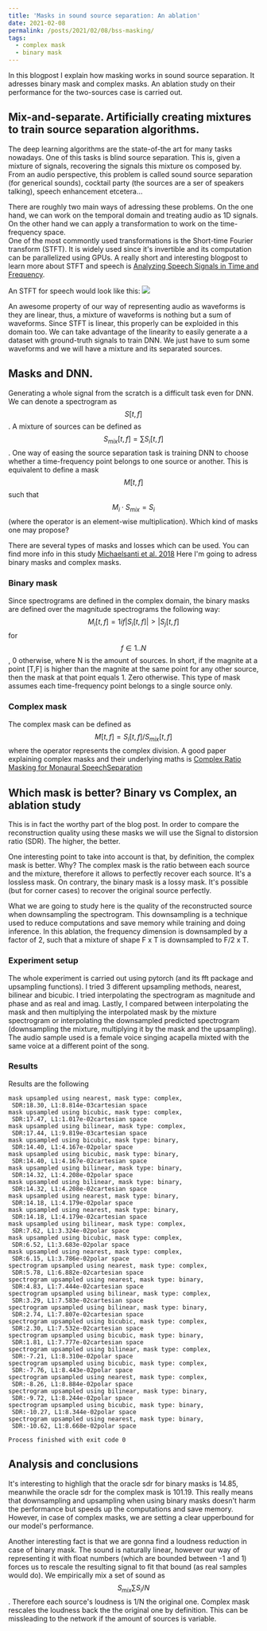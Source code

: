 ```yaml
---
title: 'Masks in sound source separation: An ablation'
date: 2021-02-08
permalink: /posts/2021/02/08/bss-masking/
tags:
  - complex mask
  - binary mask
---
```

In this blogpost I explain how masking works in sound source separation. It adresses binary mask and complex masks. 
An ablation study on their performance for the two-sources case is carried out.  

## Mix-and-separate. Artificially creating mixtures to train source separation algorithms.  
The deep learning algorithms are the state-of-the art for many tasks nowadays. One of this tasks is blind source separation. This is, given a mixture of signals, recovering 
the signals this mixture os composed by. From an audio perspective, this problem is called sound source separation (for generical sounds), cocktail party (the sources are
a ser of speakers talking), speech enhancement etcetera...

There are roughly two main ways of adressing these problems. On the one hand, we can work on the temporal domain and treating audio as 1D signals. On the other hand we can 
apply a transformation to work on the time-frequency space.  
One of the most commontly used transformations is the Short-time Fourier transform (STFT). It is widely used since it's invertible and its computation can be parallelized using GPUs.
A really short and interesting blogpost to learn more about STFT and speech is [Analyzing Speech Signals in Time and Frequency](https://bastibe.de/2019-09-20-analyzing-speech-signals-in-time-and-frequency.html).

An STFT for speech would look like this:
![](https://bastibe.de/static/2019-09/stft.png)

An awesome property of our way of representing audio as waveforms is they are linear, thus, a mixture of waveforms is nothing but a sum of waveforms. Since STFT is linear,
this properly can be exploided in this domain too. We can take advantage of the linearity to easily generate a a dataset with ground-truth signals to train DNN. We just have to sum some waveforms
and we will have a mixture and its separated sources.  

## Masks and DNN.  
Generating a whole signal from the scratch is a difficult task even for DNN. We can denote a spectrogram as $$S[t,f]$$. A mixture of sources can be defined as
$$S_{mix}[t,f]=\sum S_i[t,f]$$. One way of easing the source separation task is training
DNN to choose whether a time-frequency point belongs to one source or another. This is equivalent to define a mask $$M[t,f]$$ such that $$M_i \cdot S_{mix} = S_i$$ (where the operator is
an element-wise multiplication). Which kind of masks one may propose?  

There are several types of masks and losses which can be used. You can find more info in this study [Michaelsanti et al. 2018](https://arxiv.org/pdf/1811.06234.pdf)
Here I'm going to adress binary masks and complex masks.  
### Binary mask  
Since spectrograms are defined in the complex domain, the binary masks are defined over the magnitude spectrograms the following way:  
$$M_i[t,f] =1 if |S_i[t,f]|>|S_j[t,f]$$ for $$f \in 1..N$$, 0 otherwise, where N is the amount of sources. In short, if the magnite at a point [T,F] is higher than the magnite at the same point for any other source, then the mask at that point equals 1. Zero otherwise. 
This type of mask assumes each time-frequency point belongs to a single source only.  
### Complex mask  
The complex mask can be defined as $$M[t,f] = S_i[t,f]/S_{mix}[t,f]$$ where the operator represents the complex division. 
A good paper explaining complex masks and their underlying maths is [Complex Ratio Masking for Monaural SpeechSeparation](http://homes.sice.indiana.edu/williads/publication_files/williamsonetal.cRM.2016.pdf)

## Which mask is better? Binary vs Complex, an ablation study  
This is in fact the worthy part of the blog post. In order to compare the reconstruction quality using these masks we will use  the Signal to distorsion ratio (SDR). The higher, the better.  

One interesting point to take into account is that, by definition, the complex mask is better. Why? The complex mask is the ratio between each source and the mixture, therefore it allows to perfectly recover each source. It's a lossless mask. On contrary, the binary mask is a lossy mask. It's possible (but for corner cases) to recover the original source perfectly.  

What we are going to study here is the quality of the reconstructed source when downsampling the spectrogram. This downsampling is a technique used to reduce computations and save memory while training and doing inference. In this ablation, the frequency dimension is downsampled by a factor of 2, such that a mixture of shape F x T is downsampled to F/2 x T.  
### Experiment setup  
The whole experiment is carried out using pytorch (and its fft package and upsampling functions). I tried 3 different upsampling methods, nearest, bilinear and bicubic. I tried interpolating the spectrogram as magnitude and phase and as real and imag. Lastly, I compared between interpolating the mask and then multiplying the interpolated mask by the mixture spectrogram or interpolating the downsampled  predicted spectrogram (downsampling the mixture, multiplying it by the mask and the upsampling).  The audio sample used is a female voice singing acapella mixted with the same voice at a different point of the song. 
### Results
Results are the following
```
mask upsampled using nearest, mask type: complex,
 SDR:18.30, L1:8.814e-03cartesian space
mask upsampled using bicubic, mask type: complex,
 SDR:17.47, L1:1.017e-02cartesian space
mask upsampled using bilinear, mask type: complex,
 SDR:17.44, L1:9.819e-03cartesian space
mask upsampled using bicubic, mask type: binary,
 SDR:14.40, L1:4.167e-02polar space
mask upsampled using bicubic, mask type: binary,
 SDR:14.40, L1:4.167e-02cartesian space
mask upsampled using bilinear, mask type: binary,
 SDR:14.32, L1:4.208e-02polar space
mask upsampled using bilinear, mask type: binary,
 SDR:14.32, L1:4.208e-02cartesian space
mask upsampled using nearest, mask type: binary,
 SDR:14.18, L1:4.179e-02polar space
mask upsampled using nearest, mask type: binary,
 SDR:14.18, L1:4.179e-02cartesian space
mask upsampled using bilinear, mask type: complex,
 SDR:7.62, L1:3.324e-02polar space
mask upsampled using bicubic, mask type: complex,
 SDR:6.52, L1:3.683e-02polar space
mask upsampled using nearest, mask type: complex,
 SDR:6.15, L1:3.786e-02polar space
spectrogram upsampled using nearest, mask type: complex,
 SDR:5.78, L1:6.882e-02cartesian space
spectrogram upsampled using nearest, mask type: binary,
 SDR:4.83, L1:7.444e-02cartesian space
spectrogram upsampled using bilinear, mask type: complex,
 SDR:3.29, L1:7.583e-02cartesian space
spectrogram upsampled using bilinear, mask type: binary,
 SDR:2.74, L1:7.807e-02cartesian space
spectrogram upsampled using bicubic, mask type: complex,
 SDR:2.30, L1:7.532e-02cartesian space
spectrogram upsampled using bicubic, mask type: binary,
 SDR:1.81, L1:7.777e-02cartesian space
spectrogram upsampled using bilinear, mask type: complex,
 SDR:-7.21, L1:8.310e-02polar space
spectrogram upsampled using bicubic, mask type: complex,
 SDR:-7.76, L1:8.443e-02polar space
spectrogram upsampled using nearest, mask type: complex,
 SDR:-8.26, L1:8.884e-02polar space
spectrogram upsampled using bilinear, mask type: binary,
 SDR:-9.72, L1:8.244e-02polar space
spectrogram upsampled using bicubic, mask type: binary,
 SDR:-10.27, L1:8.344e-02polar space
spectrogram upsampled using nearest, mask type: binary,
 SDR:-10.62, L1:8.668e-02polar space

Process finished with exit code 0

```
## Analysis and conclusions  
It's interesting to highligh that the oracle sdr for binary masks is 14.85, meanwhile the oracle sdr for the complex mask is 101.19.
This really means that downsampling and upsampling when using binary masks doesn't harm the performance but speeds up the computations and save memory. However, in case of complex masks, we are setting a clear upperbound for our model's performance.  

Another interesting fact is that we are gonna find a loudness reduction in case of binary mask. The sound is naturally linear, however our way of representing it with float numbers (which are bounded between -1 and 1) forces us to rescale the resulting signal to fit that bound (as real samples would do). We empirically mix a set of sound as $$S_{mix} \sum S_i / N$$. Therefore each source's loudness is 1/N the original one. Complex mask rescales the loudness back the the original one by definition. This can be missleading to the network if the amount of sources is variable. 

